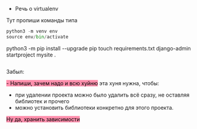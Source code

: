 - Речь о virtualenv 

Тут пропиши команды
типа 


```python
python3 -m venv env
source env/bin/activate
```
python3 -m pip install --upgrade pip
touch requirements.txt
django-admin startproject mysite .
```
```


Забыл:

<mark style="background: #FF5582A6;">- Напиши, зачем надо и всю хуйню</mark>
эта хуня нужна, чтобы:
- при удалении проекта можно было удалить всё сразу, не оставляя библиотек и прочего
- можно установить библиотеки конкретно для этого проекта.


<mark style="background: #FF5582A6;">Ну да, хранить зависимости</mark>

